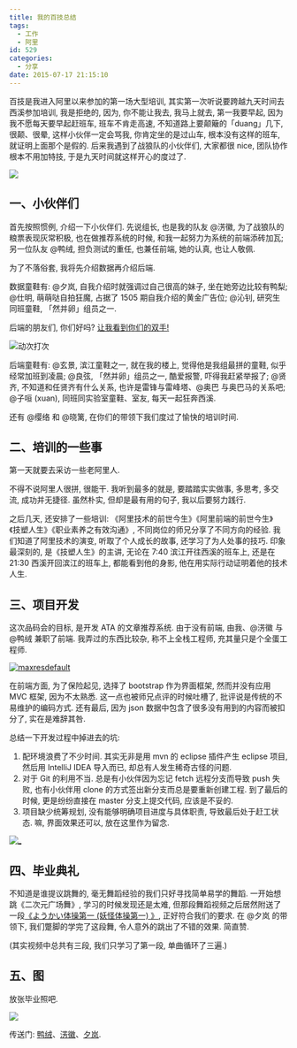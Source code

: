 ```yaml
---
title: 我的百技总结
tags:
  - 工作
  - 阿里
id: 529
categories:
  - 分享
date: 2015-07-17 21:15:10
---
```


百技是我进入阿里以来参加的第一场大型培训, 其实第一次听说要跨越九天时间去西溪参加培训, 我是拒绝的, 因为, 你不能让我去, 我马上就去, 第一我要早起, 因为我不愿每天要早起赶班车, 班车不肯走高速, 不知道路上要颠簸的「duang」几下, 很颠、很晕, 这样小伙伴一定会骂我, 你肯定坐的是过山车, 根本没有这样的班车, 就证明上面那个是假的. 后来我遇到了战狼队的小伙伴们, 大家都很 nice, 团队协作根本不用加特技, 于是九天时间就这样开心的度过了.

[![](//beamnote-img.oss-cn-shanghai.aliyuncs.com/2015/alibaba-xixi.jpg)](//beamnote-img.oss-cn-shanghai.aliyuncs.com/2015/alibaba-xixi.jpg)<!-- more -->

## 一、小伙伴们

首先按照惯例, 介绍一下小伙伴们. 先说组长, 也是我的队友 @淓徽, 为了战狼队的粮票表现灰常积极, 也在做推荐系统的时候, 和我一起努力为系统的前端添砖加瓦; 另一位队友 @鸭绒, 担负测试的重任, 也兼任前端, 她的认真, 也让人敬佩.

为了不落俗套, 我将先介绍数据再介绍后端.

数据童鞋有: @夕岚, 自我介绍时就强调过自己很高的妹子, 坐在她旁边比较有鸭梨; @仕明, 萌萌哒自拍狂魔, 占据了 1505 期自我介绍的黄金广告位; @沁钊, 研究生同班童鞋, 「然并卵」组员之一.

后端的朋友们, 你们好吗? [让我看到你们的双手\!](http://music.163.com/#/song?id=31185019)

![动次打次](http://img3.tbcdn.cn/L1/461/1/3824ec8be28c0999e44b7a55814250bb6417b929)

后端童鞋有: @玄景, 滨江童鞋之一, 就在我的楼上, 觉得他是我组最拼的童鞋, 似乎经常加班到凌晨; @良弦, 「然并卵」组员之一, 酷爱报警, 吓得我赶紧举报了; @贤齐, 不知道和任贤齐有什么关系, 也许是雷锋与雷峰塔、@奥巴 与奥巴马的关系吧; @子咺 (xuan), 同班同实验室童鞋、室友, 每天一起狂奔西溪.

还有 @缨络 和 @晓篱, 在你们的带领下我们度过了愉快的培训时间.

## 二、培训的一些事

第一天就要去采访一些老阿里人.

不得不说阿里人很拼, 很能干. 我听到最多的就是, 要踏踏实实做事, 多思考, 多交流, 成功并无捷径. 虽然朴实, 但却是最有用的句子, 我以后要努力践行.

之后几天, 还安排了一些培训: 《阿里技术的前世今生》《阿里前端的前世今生》《技塑人生》《职业素养之有效沟通》, 不同岗位的师兄分享了不同方向的经验. 我们知道了阿里技术的演变, 听取了个人成长的故事, 还学习了为人处事的技巧. 印象最深刻的, 是《技塑人生》的主讲, 无论在 7:40 滨江开往西溪的班车上, 还是在 21:30 西溪开回滨江的班车上, 都能看到他的身影, 他在用实际行动证明着他的技术人生.

## 三、项目开发

这次品码会的目标, 是开发 ATA 的文章推荐系统. 由于没有前端, 由我、@淓徽 与 @鸭绒 兼职了前端. 我弄过的东西比较杂, 称不上全栈工程师, 充其量只是个全蛋工程师.

[![maxresdefault](http://img1.tbcdn.cn/L1/461/1/6f43c9000d29b4866cc25e51f12027c760ce346c)](http://img1.tbcdn.cn/L1/461/1/6f43c9000d29b4866cc25e51f12027c760ce346c)

在前端方面, 为了保险起见, 选择了 bootstrap 作为界面框架, 然而并没有应用 MVC 框架, 因为不太熟悉. 这一点也被师兄点评的时候吐槽了, 批评说是传统的不易维护的编码方式. 还有最后, 因为 json 数据中包含了很多没有用到的内容而被扣分了, 实在是难辞其咎.

总结一下开发过程中掉进去的坑:

1. 配环境浪费了不少时间. 其实无非是用 mvn 的 eclipse 插件产生 eclipse 项目, 然后用 IntelliJ IDEA 导入而已, 却总有人发生稀奇古怪的问题.
2. 对于 Git 的利用不当. 总是有小伙伴因为忘记 fetch 远程分支而导致 push 失败, 也有小伙伴用 clone 的方式签出新分支而总是要重新创建工程. 到了最后的时候, 更是纷纷直接在 master 分支上提交代码, 应该是不妥的.
3. 项目缺少统筹规划, 没有能够明确项目进度与具体职责, 导致最后处于赶工状态.
嘛, 界面效果还可以, 放在这里作为留念.

[![_](http://img2.tbcdn.cn/L1/461/1/a5f00d2a2d32fbd3d8c869aecac75b3b827c8365)](http://img2.tbcdn.cn/L1/461/1/a5f00d2a2d32fbd3d8c869aecac75b3b827c8365)

## 四、毕业典礼

不知道是谁提议跳舞的, 毫无舞蹈经验的我们只好寻找简单易学的舞蹈. 一开始想跳《二次元广场舞》, 学习的时候发现还是太难, 但那段舞蹈视频之后居然附送了一段[《ようかい体操第一 (妖怪体操第一) 》](https://www.youtube.com/watch?v=VyKLQXOj0ts), 正好符合我们的要求. 在 @夕岚 的带领下, 我们蹩脚的学完了这段舞, 令人意外的跳出了不错的效果. 简直赞.

 (其实视频中总共有三段, 我们只学习了第一段, 单曲循环了三遍.)

## 五、图

放张毕业照吧.

[![](//beamnote-img.oss-cn-shanghai.aliyuncs.com/2015/baiji-small.jpg)](//beamnote-img.oss-cn-shanghai.aliyuncs.com/2015/baiji.jpg)

传送门: [鸭绒](http://www.atatech.org/articles/37299)、[淓徽](http://www.atatech.org/articles/37332)、[夕岚](http://www.atatech.org/articles/37348).
